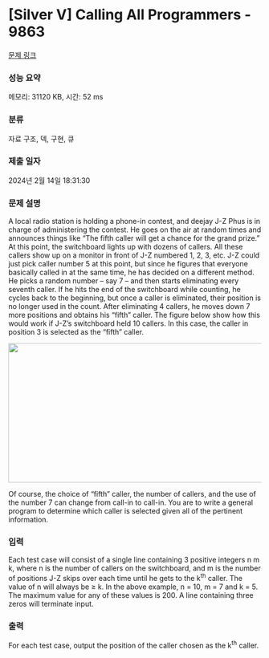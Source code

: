 # [Silver V] Calling All Programmers - 9863 

[문제 링크](https://www.acmicpc.net/problem/9863) 

### 성능 요약

메모리: 31120 KB, 시간: 52 ms

### 분류

자료 구조, 덱, 구현, 큐

### 제출 일자

2024년 2월 14일 18:31:30

### 문제 설명

<p>A local radio station is holding a phone-in contest, and deejay J-Z Phus is in charge of administering the contest. He goes on the air at random times and announces things like “The fifth caller will get a chance for the grand prize.” At this point, the switchboard lights up with dozens of callers. All these callers show up on a monitor in front of J-Z numbered 1, 2, 3, etc. J-Z could just pick caller number 5 at this point, but since he figures that everyone basically called in at the same time, he has decided on a different method. He picks a random number – say 7 – and then starts eliminating every seventh caller. If he hits the end of the switchboard while counting, he cycles back to the beginning, but once a caller is eliminated, their position is no longer used in the count. After eliminating 4 callers, he moves down 7 more positions and obtains his “fifth” caller. The figure below show how this would work if J-Z’s switchboard held 10 callers. In this case, the caller in position 3 is selected as the “fifth” caller.</p>

<p><img alt="" src="https://www.acmicpc.net/upload/images2/call.png" style="height:278px; width:618px"></p>

<p>Of course, the choice of “fifth” caller, the number of callers, and the use of the number 7 can change from call-in to call-in. You are to write a general program to determine which caller is selected given all of the pertinent information.</p>

### 입력 

 <p>Each test case will consist of a single line containing 3 positive integers n m k, where n is the number of callers on the switchboard, and m is the number of positions J-Z skips over each time until he gets to the k<sup>th</sup> caller. The value of n will always be ≥ k. In the above example, n = 10, m = 7 and k = 5. The maximum value for any of these values is 200. A line containing three zeros will terminate input.</p>

### 출력 

 <p>For each test case, output the position of the caller chosen as the k<sup>th</sup> caller.</p>

